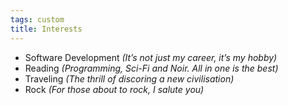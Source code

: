 ```yaml
---
tags: custom
title: Interests
---
```


* Software Development *(It’s not just my career, it’s my hobby)*
* Reading *(Programming, Sci-Fi and Noir. All in one is the best)*
* Traveling *(The thrill of discoring a new civilisation)*
* Rock *(For those about to rock, I salute you)*
